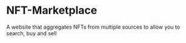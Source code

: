 # NFT-Marketplace
A website that aggregates NFTs from multiple sources to allow you to search, buy and sell
